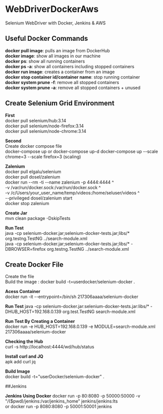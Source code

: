 # WebDriverDockerAws
Selenium WebDriver with Docker, Jenkins &amp; AWS

## Useful Docker Commands
**docker pull image**: pulls an image from DockerHub  
**docker image**: show all images in our machine  
**docker ps**: show all running containers  
**docker ps -a**: show all containers including stopped containers  
**docker run image**: creates a container from an image  
**docker stop container id/container name**: stop running container  
**docker system prune -f**: remove all stopped containers  
**docker system prune -a**: remove all stopped containers + unused  

## Create Selenium Grid Environment

**First**  
docker pull selenium/hub:3.14  
docker pull selenium/node-firefox:3.14  
docker pull selenium/node-chrome:3.14  

**Second**   
Create docker compose file  
docker-compose up or docker-compose up-d
docker-compose up --scale chrome=3 --scale firefox=3 (scaling)  

**Zalenium**  
docker pull elgalu/selenium  
docker pull dosel/zalenium  
 docker run --rm -ti --name zalenium -p 4444:4444 ^  
      -v /var/run/docker.sock:/var/run/docker.sock ^  
      -v /c/Users/your_user_name/temp/videos:/home/seluser/videos ^  
      --privileged dosel/zalenium start     
docker stop zalenium

**Create Jar**  
mvn clean package -DskipTests  

**Run Test**  
java -cp selenium-docker.jar;selenium-docker-tests.jar;libs/* org.testng.TestNG ../search-module.xml  
java -cp selenium-docker.jar;selenium-docker-tests.jar;libs/* -DBROWSER=firefox org.testng.TestNG ../search-module.xml

## Create Docker File ##  
Create the file  
Build the image : docker build -t=userdocker/selenium-docker .  

**Acess Container**   
docker run -it --entrypoint=/bin/sh 217306aaaa/selenium-docker

**Run Test**
java -cp selenium-docker.jar:selenium-docker-tests.jar:libs/* -DHUB_HOST=192.168.0.139 org.test.TestNG search-module.xml  

**Run Test By Creating a Container**  
docker run -e HUB_HOST=192.168.0.139 -e MODULE=search-module.xml 217306aaaa/selenium-docker  

**Checking the Hub**  
curl -s http://localhost:4444/wd/hub/status  

**Install curl and JQ**  
 apk add curl jq  
 
 **Build Image**  
 docker build -t="userDocker/selenium-docker" .  
 
 ##Jenkins 
 
 **Jenkins Using Docker**
 docker run -p 80:8080 -p 50000:50000 -v "/($pwd)/jenkins:/var/jenkins_home" jenkins/jenkins:lts  
 or  docker run -p 8080:8080 -p 50001:50001 jenkins  
 
 












